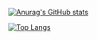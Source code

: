 [![Anurag's GitHub stats](https://github-readme-stats.vercel.app/api?username=TiborKoderman&show_icons=true&theme=tokyonight)](https://github.com/anuraghazra/github-readme-stats)


[![Top Langs](https://github-readme-stats.vercel.app/api/top-langs/?username=TiborKoderman&theme=tokyonight&show_icons=true)](https://github.com/anuraghazra/github-readme-stats)
